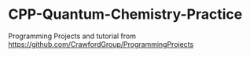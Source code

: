 # CPP-Quantum-Chemistry-Practice
Programming Projects and tutorial from https://github.com/CrawfordGroup/ProgrammingProjects